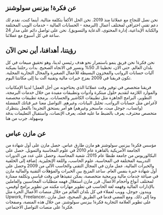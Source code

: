## عن فكرة! بيزنس سولوشنز
نحن نصل للنجاح مع عملائنا منذ 2019. نحن الحل الأكفأ بتكلفة مثالية. أينما كنت، نقدم لك دعم تقني احترافي لمختلف أعمال (البرمجة - الحسابات المالية - خدمات الويب المختلفة والكتابة الإبداعية، إدارة المحتوى، الدعاية والتسويق). نحن على تواصل دائم على مدار 24 ساعة في كل أسبوع مع عملائنا.

## رؤيتنا، أهدافنا، أين نحن الآن
نحن فكرة! نحن فريق ينمو باستمرار نحو هدف رئيسي لدينا، وهو تحقيق مبيعات في كل بلدان العالم. حتى الان، تخطينا الـ 50% ونسير في الاتجاه الصحيح. بدأت رحلتنا بميكنة آليات حسابات الرواتب والمخزون البسيطة للأعمال الصغيرة والمحال التجارية المحلية. تكون فريقنا في 2009 بمزج خبرات مالية وتقنية آلت بنا إلى مكانتنا اليوم. 

فريقنا متخصص في توفير وقت عملائنا الذي يحتاجونه من أجل العمل! لدينا الإمكانيات والموارد اللازمة لتقديم حلول مبتكرة وأدوات وتطبيقات مفيدة من خلال خدمات البرمجة، التطوير، البرامج الجاهزة مثل تطبيقات الكاشير والحسابات. برمجة تطبيقات مخصصة لأغراض مثل حسابات الرواتب، تحليل البيانات، وغيرهم. التواصل معنا عبر قناتك المفضلة (واتساب، جوجل ميت، ماسنجر وغيرهم) هو أمر يستحق التجربة! بالفعل ينتظرك متخصص محترف، يعرف بالضبط ما عليه فعله، يعرف الإنصات، واستقبال التعليمات بدقة وسهولة. جرب من هنا

## عن مازن عباس
مؤسس فكرة! بيزنس سولوشنز هو مازن طارق عباس. حصل مازن على أول شهادة من الجامعة الأمريكية بالقاهرة عام 2010 في علوم المحاسبة والتمويل. حصل على البكالوريوس من جامعة طنطا عام 2015، شعبة المحاسبة. وحصل على عدد من الدورات التدريبية المختلفة في المحاسبة، علوم الحاسب، واللغة الإنجليزية. إضافة إلى الخلفية والخبرات المالية، عمل مازن في المجال التقنى والحاسب الآلي من 2009 وحصل على أول شهادة خبرة بنفس العام.
ساعد المزيج بين الخبرات والمؤهلات التقنية والمالية مازن في صياغة خدمات مالية وبرمجية متخصصة، يمكن تنفيذها في وقت قياسي وتكلفة ممتازة لمختلف أنواع وأحجام الأعمال. قرر مازن استغلال فهمه متطلبات المحاسبين والعاملين بالإدارات المالية وفهمه لغة الحاسب في تطوير مهارات مكنته من تطوير برامج أوفيس، ويندوز، جوجل، وويب لعملاء في كل بلدان العالم من خلال منصات الأعمال الحرة مثل Upwork, Freelancer، وما إلى ذلك. ومع المضي قدما في الطريق الصحيح، عمل مازن على تطوير العلامة التجارية فكرة! بيزنس سولوشنز. من خلال هذه المنصة، وصفحات فكرة! على منصات التواصل الاجتماعي. 
